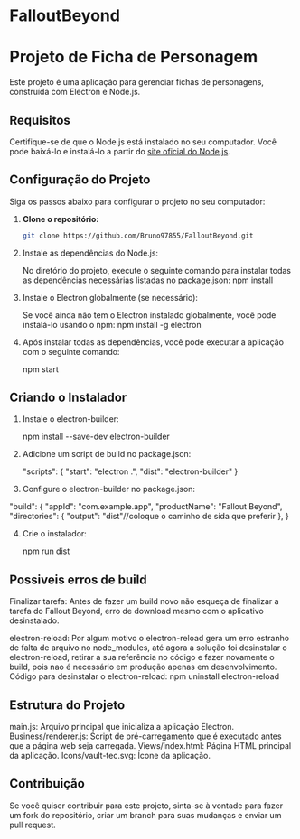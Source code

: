 # FalloutBeyond
# Projeto de Ficha de Personagem

Este projeto é uma aplicação para gerenciar fichas de personagens, construída com Electron e Node.js.

## Requisitos

Certifique-se de que o Node.js está instalado no seu computador. Você pode baixá-lo e instalá-lo a partir do [site oficial do Node.js](https://nodejs.org/).

## Configuração do Projeto

Siga os passos abaixo para configurar o projeto no seu computador:

1. **Clone o repositório:**

   ```bash
   git clone https://github.com/Bruno97855/FalloutBeyond.git

2. Instale as dependências do Node.js:

   No diretório do projeto, execute o seguinte comando para instalar todas as dependências necessárias listadas no package.json:
   npm install

3. Instale o Electron globalmente (se necessário):

   Se você ainda não tem o Electron instalado globalmente, você pode instalá-lo usando o npm:
   npm install -g electron

5. Após instalar todas as dependências, você pode executar a aplicação com o seguinte comando:

   npm start

## Criando o Instalador

1. Instale o electron-builder:

   npm install --save-dev electron-builder

2. Adicione um script de build no package.json:

   "scripts": {
  "start": "electron .",
  "dist": "electron-builder"
  }

3. Configure o electron-builder no package.json:

  "build": {
    "appId": "com.example.app",
    "productName": "Fallout Beyond",
    "directories": {
      "output": "dist"//coloque o caminho de sída que preferir
    },
  }

4. Crie o instalador:

   npm run dist

## Possiveis erros de build

Finalizar tarefa: Antes de fazer um build novo não esqueça de finalizar a tarefa do Fallout Beyond, erro de download mesmo com o aplicativo desinstalado.

electron-reload: Por algum motivo o electron-reload gera um erro estranho de falta de arquivo no node_modules, até agora a solução foi desinstalar o electron-reload, retirar a sua referência no código e fazer novamente o build, pois nao é necessário em produção apenas em desenvolvimento. Código para desinstalar o electron-reload: npm uninstall electron-reload



## Estrutura do Projeto

main.js: Arquivo principal que inicializa a aplicação Electron.
Business/renderer.js: Script de pré-carregamento que é executado antes que a página web seja carregada.
Views/index.html: Página HTML principal da aplicação.
Icons/vault-tec.svg: Ícone da aplicação.

## Contribuição
Se você quiser contribuir para este projeto, sinta-se à vontade para fazer um fork do repositório, criar um branch para suas mudanças e enviar um pull request.
